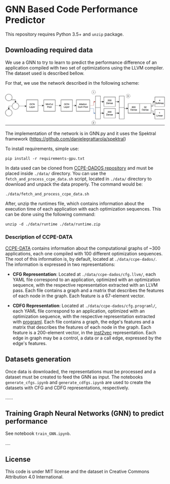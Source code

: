 # GNN Based Code Performance Predictor 

This repository requires Python 3.5+ and `unzip` package.

## Downloading required data

We use a GNN to try to learn to predict the performance difference of an application compiled with two set of optimizations using the LLVM compiler. The dataset used is described bellow. 

For that, we use the network described in the following scheme:

![alt text](https://github.com/vandersonmr/Code-Performance-Predictor/blob/master/network.png)

The implementation of the network is in GNN.py and it uses the Spektral framework (https://github.com/danielegrattarola/spektral)

To install requirements, simple use:

```shell
pip install -r requirements-gpu.txt
```

In data used can be cloned from [CCPE-DADOS repository](https://github.com/andrefz/ccpe-dados) and must be placed inside `./data/` directory. You can use the `fetch_and_process_ccpe_data.sh` script, located in `./data/` directory to download and unpack the data properly. The command would be:

```shell
./data/fetch_and_process_ccpe_data.sh
```

After, unzip the runtimes file, which contains information about the execution time of each application with each optimization sequences. This can be done using the following command:

```shell
unzip -d ./data/runtime ./data/runtime.zip
```

### Description of CCPE-DATA

[CCPE-DATA](https://github.com/andrefz/ccpe-dados) contains information about the computational graphs of ~300 applications, each one compiled with 100 different optimization sequences. The root of this information is, by default, located at `./data/ccpe-dados/`. The information is expressed in two representations:
* **CFG Representation**: Located at `./data/ccpe-dados/cfg.llvm/`, each YAML file correspond to an application, optimized with an optimization sequence, with the respective representation extracted with an LLVM pass. Each file contains a graph and a matrix that describes the features of each node in the graph. Each feature is a 67-element vector. 

* **CDFG Representation**: Located at `./data/ccpe-dados/cfg.programl/`, each YAML file correspond to an application, optimized with an optimization sequence, with the respective representation extracted with [programl](https://github.com/ChrisCummins/ProGraML/). Each file contains a graph, the edge's features and a matrix that describes the features of each node in the graph. Each feature is a 200-element vector, in the [inst2vec](https://github.com/spcl/ncc) representation. Each edge in graph may be a control, a data or a call edge, expressed by the edge's features.


## Datasets generation

Once data is downloaded, the representations must be processed and a dataset must be created to feed the GNN as input. The notebooks `generate_cfgs.ipynb` and `generate_cdfgs.ipynb` are used to create the datasets with CFG and CDFG representations, respectively.

......

## Training Graph Neural Networks (GNN) to predict performance

See notebook `train_GNN.ipynb`.

....

## License

This code is under MIT license and the dataset in Creative Commons Attribution 4.0 International.
